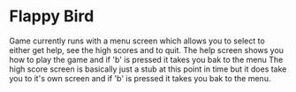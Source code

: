 # Flappy Bird

Game currently runs with a menu screen which allows you to select to either get help, see the high scores and to quit. 
The help screen shows you how to play the game and if 'b' is pressed it takes you bak to the menu
The high score screen is basically just a stub at this point in time but it does take you to it's own screen and if 'b' is pressed it takes you bak to the menu.
